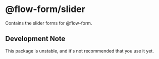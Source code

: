 # @flow-form/slider

Contains the slider forms for @flow-form.

## Development Note

This package is unstable, and it's not recommended that you use it yet.
